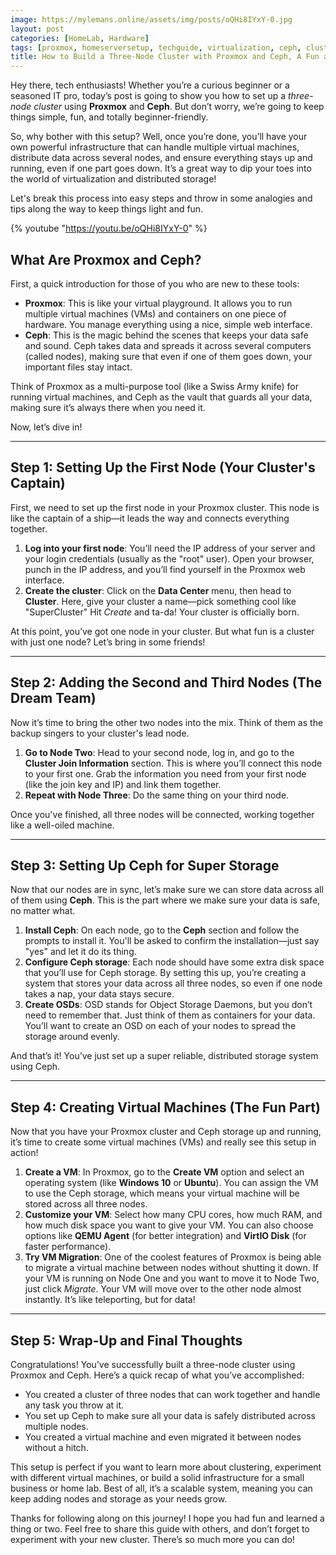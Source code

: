 ```yaml
---
image: https://mylemans.online/assets/img/posts/oQHi8IYxY-0.jpg
layout: post
categories: [HomeLab, Hardware]
tags: [proxmox, homeserversetup, techguide, virtualization, ceph, cluster setup, high availability, infrastructure]
title: How to Build a Three-Node Cluster with Proxmox and Ceph, A Fun and Easy Guide
---
```



Hey there, tech enthusiasts! Whether you’re a curious beginner or a seasoned IT pro, today’s post is going to show you how to set up a *three-node cluster* using **Proxmox** and **Ceph**. But don’t worry, we’re going to keep things simple, fun, and totally beginner-friendly.

So, why bother with this setup? Well, once you’re done, you’ll have your own powerful infrastructure that can handle multiple virtual machines, distribute data across several nodes, and ensure everything stays up and running, even if one part goes down. It’s a great way to dip your toes into the world of virtualization and distributed storage!

Let's break this process into easy steps and throw in some analogies and tips along the way to keep things light and fun.

{% youtube "https://youtu.be/oQHi8IYxY-0" %}

## What Are Proxmox and Ceph?

First, a quick introduction for those of you who are new to these tools:

- **Proxmox**: This is like your virtual playground. It allows you to run multiple virtual machines (VMs) and containers on one piece of hardware. You manage everything using a nice, simple web interface.
- **Ceph**: This is the magic behind the scenes that keeps your data safe and sound. Ceph takes data and spreads it across several computers (called nodes), making sure that even if one of them goes down, your important files stay intact.

Think of Proxmox as a multi-purpose tool (like a Swiss Army knife) for running virtual machines, and Ceph as the vault that guards all your data, making sure it’s always there when you need it.

Now, let’s dive in!

---

## Step 1: Setting Up the First Node (Your Cluster's Captain)

First, we need to set up the first node in your Proxmox cluster. This node is like the captain of a ship—it leads the way and connects everything together.

1. **Log into your first node**: You’ll need the IP address of your server and your login credentials (usually as the "root" user). Open your browser, punch in the IP address, and you’ll find yourself in the Proxmox web interface.
2. **Create the cluster**: Click on the **Data Center** menu, then head to **Cluster**. Here, give your cluster a name—pick something cool like "SuperCluster" Hit *Create* and ta-da! Your cluster is officially born.

At this point, you’ve got one node in your cluster. But what fun is a cluster with just one node? Let’s bring in some friends!

---

## Step 2: Adding the Second and Third Nodes (The Dream Team)

Now it’s time to bring the other two nodes into the mix. Think of them as the backup singers to your cluster's lead node.

1. **Go to Node Two**: Head to your second node, log in, and go to the **Cluster Join Information** section. This is where you’ll connect this node to your first one. Grab the information you need from your first node (like the join key and IP) and link them together.
2. **Repeat with Node Three**: Do the same thing on your third node.

Once you've finished, all three nodes will be connected, working together like a well-oiled machine.

---

## Step 3: Setting Up Ceph for Super Storage

Now that our nodes are in sync, let’s make sure we can store data across all of them using **Ceph**. This is the part where we make sure your data is safe, no matter what.

1. **Install Ceph**: On each node, go to the **Ceph** section and follow the prompts to install it. You'll be asked to confirm the installation—just say "yes" and let it do its thing.
2. **Configure Ceph storage**: Each node should have some extra disk space that you’ll use for Ceph storage. By setting this up, you’re creating a system that stores your data across all three nodes, so even if one node takes a nap, your data stays secure.
3. **Create OSDs**: OSD stands for Object Storage Daemons, but you don’t need to remember that. Just think of them as containers for your data. You’ll want to create an OSD on each of your nodes to spread the storage around evenly.

And that’s it! You’ve just set up a super reliable, distributed storage system using Ceph.

---

## Step 4: Creating Virtual Machines (The Fun Part)

Now that you have your Proxmox cluster and Ceph storage up and running, it’s time to create some virtual machines (VMs) and really see this setup in action!

1. **Create a VM**: In Proxmox, go to the **Create VM** option and select an operating system (like **Windows 10** or **Ubuntu**). You can assign the VM to use the Ceph storage, which means your virtual machine will be stored across all three nodes.
2. **Customize your VM**: Select how many CPU cores, how much RAM, and how much disk space you want to give your VM. You can also choose options like **QEMU Agent** (for better integration) and **VirtIO Disk** (for faster performance).
3. **Try VM Migration**: One of the coolest features of Proxmox is being able to migrate a virtual machine between nodes without shutting it down. If your VM is running on Node One and you want to move it to Node Two, just click *Migrate*. Your VM will move over to the other node almost instantly. It’s like teleporting, but for data!

---

## Step 5: Wrap-Up and Final Thoughts

Congratulations! You’ve successfully built a three-node cluster using Proxmox and Ceph. Here’s a quick recap of what you’ve accomplished:

- You created a cluster of three nodes that can work together and handle any task you throw at it.
- You set up Ceph to make sure all your data is safely distributed across multiple nodes.
- You created a virtual machine and even migrated it between nodes without a hitch.

This setup is perfect if you want to learn more about clustering, experiment with different virtual machines, or build a solid infrastructure for a small business or home lab. Best of all, it’s a scalable system, meaning you can keep adding nodes and storage as your needs grow.

Thanks for following along on this journey! I hope you had fun and learned a thing or two. Feel free to share this guide with others, and don’t forget to experiment with your new cluster. There’s so much more you can do!


